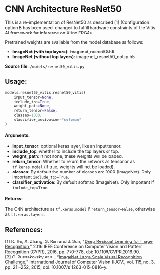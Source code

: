 # CNN Architecture ResNet50

This is a re-implementation of ResNet50 as described [1] (Configuration: option B has been used) changed to fulfill
hardware constraints of the Vitis AI framework for inference on Xilinx FPGAs.

Pretrained weights are available from the model database as follows:

- **ImageNet (with top layers)**: imagenet_resnet50.h5
- **ImageNet (without top layers)**: imagenet_resnet50_notop.h5

**Source file**: `/models/resnet50_vitis.py`

## Usage:

```python
models.resnet50_vitis.resnet50_vitis(
    input_tensor=None, 
    include_top=True, 
    weight_path=None, 
    return_tensor=False, 
    classes=1000, 
    classifier_activation="softmax"
)
```

#### Arguments:
* **input_tensor**: optional keras layer, like an input tensor. 
* **include_top**: whether to include the top layers or top. 
* **weight_path**: If not none, these weights will be loaded. 
* **return_tensor**: Whether to return the network as tensor or as `tf.keras.model` (if true, weights will not be loaded). 
* **classes**: By default the number of classes are 1000 (ImageNet). Only important `include_top=True`. 
* **classifier_activation**: By default softmax (ImageNet). Only important if `include_top=True`.

#### Returns:
The CNN architecture as `tf.keras.model` if `return_tensor=False`, otherwise as `tf.keras.layers`.

## References:
[1] K. He, X. Zhang, S. Ren and J. Sun, "[Deep Residual Learning for Image Recognition](https://doi.org/10.1109/CVPR.2016.90)," 2016 IEEE Conference on Computer Vision and Pattern Recognition (CVPR), 2016, pp. 770-778, doi: 10.1109/CVPR.2016.90.<br/>
[2]	O. Russakovsky et al., “[ImageNet Large Scale Visual Recognition Challenge](https://arxiv.org/abs/1409.0575),” International Journal of Computer Vision (IJCV), vol. 115, no. 3, pp. 211–252, 2015, doi: 10.1007/s11263-015-0816-y.
